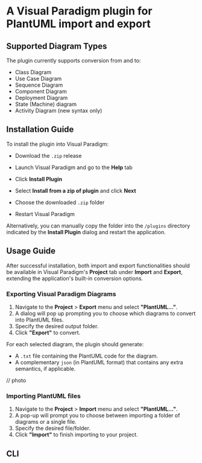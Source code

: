 # A Visual Paradigm plugin for PlantUML import and export

## Supported Diagram Types

The plugin currently supports conversion from and to:

- Class Diagram
- Use Case Diagram
- Sequence Diagram
- Component Diagram
- Deployment Diagram
- State (Machine) diagram
- Activity Diagram (new syntax only)

## Installation Guide

To install the plugin into Visual Paradigm:

- Download the `.zip` release
- Launch Visual Paradigm and go to the **Help** tab
- Click **Install Plugin**

- Select **Install from a zip of plugin** and click **Next**
- Choose the downloaded `.zip` folder
- Restart Visual Paradigm

Alternatively, you can manually copy the folder into the `/plugins` directory indicated by the **Install Plugin** dialog and restart the application.

## Usage Guide

After successful installation, both import and export functionalities should be available in Visual Paradigm's **Project** tab under **Import** and **Export**, extending the application's built-in conversion options.

### Exporting Visual Paradigm Diagrams

1. Navigate to the **Project** > **Export** menu and select **"PlantUML..."**.
2. A dialog will pop up prompting you to choose which diagrams to convert into PlantUML files.
3. Specify the desired output folder.
4. Click **"Export"** to convert.

For each selected diagram, the plugin should generate:
- A `.txt` file containing the PlantUML code for the diagram.
- A complementary `json` (in PlantUML format) that contains any extra semantics, if applicable.

// photo

### Importing PlantUML files

1. Navigate to the **Project** > **Import** menu and select **"PlantUML..."**.
2. A pop-up will prompt you to choose between importing a folder of diagrams or a single file.
3. Specify the desired file/folder.
4. Click **"Import"** to finish importing to your project.

## CLI
